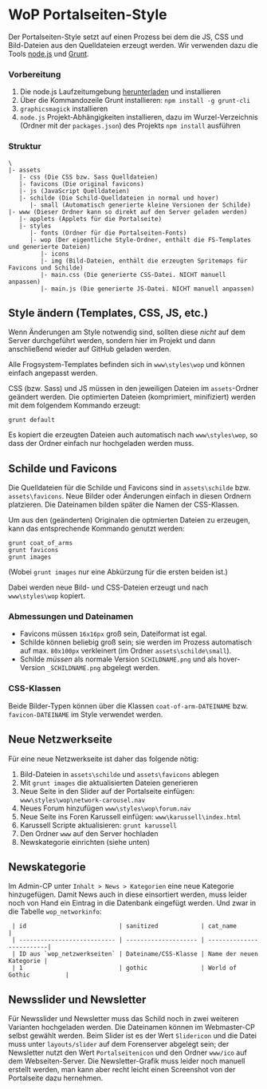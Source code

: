 # WoP Portalseiten-Style
Der Portalseiten-Style setzt auf einen Prozess bei dem die JS, CSS und Bild-Dateien aus den Quelldateien erzeugt werden. Wir verwenden dazu die Tools [node.js](https://nodejs.org/en/) und [Grunt](http://gruntjs.com/).

### Vorbereitung
1. Die node.js Laufzeitumgebung [herunterladen](https://nodejs.org/en/
) und installieren
2. Über die Kommandozeile Grunt installieren: `npm install -g grunt-cli`
3. `graphicsmagick` installieren
4. `node.js` Projekt-Abhängigkeiten installieren, dazu im Wurzel-Verzeichnis (Ordner mit der `packages.json`) des Projekts  `npm install` ausführen 

### Struktur
```
\
|- assets
   |- css (Die CSS bzw. Sass Quelldateien)
   |- favicons (Die original favicons)
   |- js (JavaScript Quelldateien)
   |- schilde (Die Schild-Quelldateien in normal und hover)
      |- small (Automatisch generierte kleine Versionen der Schilde)
|- www (Dieser Ordner kann so direkt auf den Server geladen werden)
   |- applets (Applets für die Portalseite) 
   |- styles 
      |- fonts (Ordner für die Portalseiten-Fonts)
      |- wop (Der eigentliche Style-Ordner, enthält die FS-Templates und generierte Dateien)
         |- icons
         |- img (Bild-Dateien, enthält die erzeugten Spritemaps für Favicons und Schilde) 
         |- main.css (Die generierte CSS-Datei. NICHT manuell anpassen)
         |- main.js (Die generierte JS-Datei. NICHT manuell anpassen)
```

## Style ändern (Templates, CSS, JS, etc.)
Wenn Änderungen am Style notwendig sind, sollten diese *nicht* auf dem Server durchgeführt werden, sondern hier im Projekt und dann anschließend wieder auf GitHub geladen werden.

Alle Frogsystem-Templates befinden sich in `www\styles\wop` und können einfach angepasst werden.

CSS (bzw. Sass) und JS müssen in den jeweiligen Dateien im `assets`-Ordner geändert werden. Die optimierten Dateien (komprimiert, minifiziert) werden mit dem folgendem Kommando erzeugt:
```
grunt default
```
Es kopiert die erzeugten Dateien auch automatisch nach `www\styles\wop`, so dass der Ordner einfach nur hochgeladen werden muss.

## Schilde und Favicons
Die Quelldateien für die Schilde und Favicons sind in `assets\schilde` bzw. `assets\favicons`. Neue Bilder oder Änderungen einfach in diesen Ordnern platzieren. Die Dateinamen bilden später die Namen der CSS-Klassen.

Um aus den (geänderten) Originalen die optmierten Dateien zu erzeugen, kann das entsprechende Kommando genutzt werden:
```
grunt coat_of_arms
grunt favicons
grunt images
```
(Wobei `grunt images` nur eine Abkürzung für die ersten beiden ist.)

Dabei werden neue Bild- und CSS-Dateien erzeugt und nach `www\styles\wop` kopiert.

### Abmessungen und Dateinamen
* Favicons müssen `16x16px` groß sein, Dateiformat ist egal.
* Schilde können beliebig groß sein; sie werden im Prozess automatisch auf max. `80x100px` verkleinert (im Ordner `assets\schilde\small`).
* Schilde *müssen* als normale Version `SCHILDNAME.png` und als hover-Version `_SCHILDNAME.png` abgelegt werden.

### CSS-Klassen
Beide Bilder-Typen können über die Klassen `coat-of-arm-DATEINAME` bzw. `favicon-DATEINAME` im Style verwendet werden.

## Neue Netzwerkseite
Für eine neue Netzwerkseite ist daher das folgende nötig:

1. Bild-Dateien in `assets\schilde` und `assets\favicons` ablegen
2. Mit `grunt images` die aktualisierten Dateien generieren
3. Neue Seite in den Slider auf der Portalseite einfügen: `www\styles\wop\network-carousel.nav` 
4. Neues Forum hinzufügen `www\styles\wop\forum.nav`
5. Neue Seite ins Foren Karussell einfügen: `www\karussell\index.html`
6. Karussell Scripte aktualisieren: `grunt karussell`
7. Den Ordner `www` auf den Server hochladen
8. Newskategorie einrichten (siehe unten)

## Newskategorie
Im Admin-CP unter `Inhalt > News > Kategorien` eine neue Kategorie hinzugefügen. Damit News auch in diese einsortiert werden, muss leider noch von Hand ein Eintrag in die Datenbank eingefügt werden. Und zwar in die Tabelle `wop_networkinfo`:

```
 | id                          | sanitized            | cat_name                 |
 | --------------------------- | -------------------- | -------------------------|
 | ID aus `wop_netzwerkseiten` | Dateiname/CSS-Klasse | Name der neuen Kategorie |
 | 1                           | gothic               | World of Gothic          |
```
 
## Newsslider und Newsletter
Für Newsslider und Newsletter muss das Schild noch in zwei weiteren Varianten hochgeladen werden. Die Dateinamen können im Webmaster-CP selbst gewählt werden. Beim Slider ist es der Wert `Slidericon` und die Datei muss unter `layouts/slider` auf dem Forenserver abgelegt sein; der Newsletter nutzt den Wert `Portalseitenicon` und den Ordner `www/ico` auf dem Webseiten-Server. Die Newsletter-Grafik muss leider noch manuell erstellt werden, man kann aber recht leicht einen Screenshot von der Portalseite dazu hernehmen.
